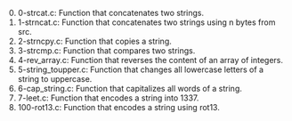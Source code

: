 0. 0-strcat.c: Function that concatenates two strings.
1. 1-strncat.c: Function that concatenates two strings using n bytes from src.
2. 2-strncpy.c: Function that copies a string.
3. 3-strcmp.c: Function that compares two strings.
4. 4-rev_array.c: Function that reverses the content of an array of integers.
5. 5-string_toupper.c: Function that changes all lowercase letters of a string to uppercase.
6. 6-cap_string.c: Function that capitalizes all words of a string.
7. 7-leet.c: Function that encodes a string into 1337.
8. 100-rot13.c: Function that encodes a string using rot13.
